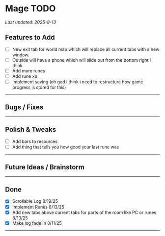 # Mage TODO

_Last updated: 2025-8-13_


## Features to Add
- [ ] New exit tab for world map which will replace all current tabs with a new window.
- [ ] Outside will have a phone which will slide out from the bottom right I think
- [ ] Add more runes
- [ ] Add rune xp
- [ ] Implement saving (oh god i think i need to restructure how game progress is stored for this)

---

## Bugs / Fixes

---

## Polish & Tweaks
- [ ] Add bars to resources
- [ ] Add thing that tells you how good your last rune was

---

## Future Ideas / Brainstorm

---

## Done
- [x] Scrollable Log 8/19/25
- [x] Implement Runes 8/13/25
- [x] Add new tabs above current tabs for parts of the room like PC or runes 8/13/25
- [x] Make log fade in  8/11/25
---
